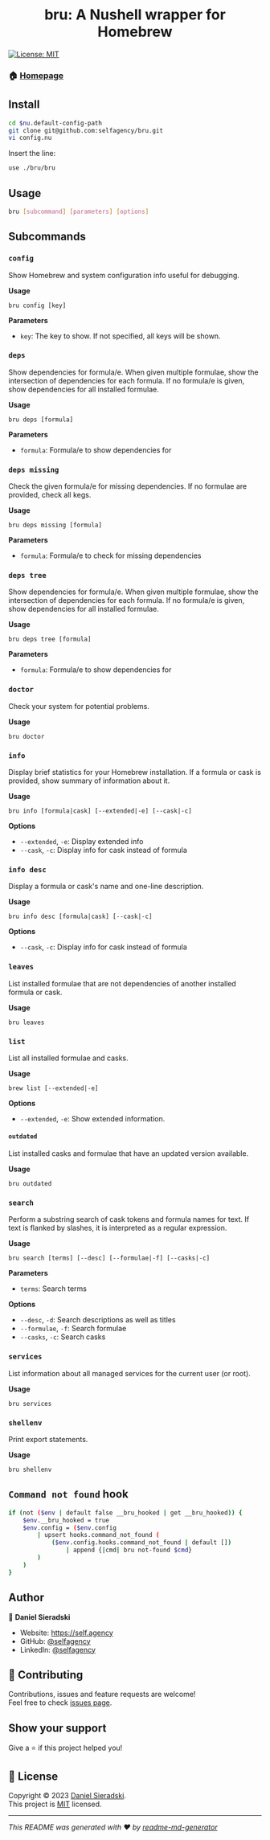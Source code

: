 <h1 align="center">bru: A Nushell wrapper for Homebrew</h1>
<p>
  <a href="https://opensource.org/license/mit/" target="_blank">
    <img alt="License: MIT" src="https://img.shields.io/badge/License-MIT-yellow.svg" />
  </a>
</p>

### 🏠 [Homepage](https://github.com/selfagency/bru)

## Install

```sh
cd $nu.default-config-path
git clone git@github.com:selfagency/bru.git
vi config.nu
```

Insert the line:

```sh
use ./bru/bru
```

## Usage

```sh
bru [subcommand] [parameters] [options]
```

## Subcommands

### `config`

Show Homebrew and system configuration info useful for debugging.

**Usage**

`bru config [key]`

**Parameters**

- `key`: The key to show. If not specified, all keys will be shown.

### `deps`

Show dependencies for formula/e. When given multiple formulae, show the intersection of dependencies for each formula. If no formula/e is given, show dependencies for all installed formulae.

**Usage**

`bru deps [formula]`

**Parameters**

- `formula`: Formula/e to show dependencies for

### `deps missing`

Check the given formula/e for missing dependencies. If no formulae are provided, check all kegs.

**Usage**

`bru deps missing [formula]`

**Parameters**

- `formula`: Formula/e to check for missing dependencies

### `deps tree`

Show dependencies for formula/e. When given multiple formulae, show the intersection of dependencies for each formula. If no formula/e is given, show dependencies for all installed formulae.

**Usage**

`bru deps tree [formula]`

**Parameters**

- `formula`: Formula/e to show dependencies for

### `doctor`

Check your system for potential problems.

**Usage**

`bru doctor`

### `info`

Display brief statistics for your Homebrew installation. If a formula or cask is provided, show summary of information about it.

**Usage**

`bru info [formula|cask] [--extended|-e] [--cask|-c]`

**Options**

- `--extended`, `-e`: Display extended info
- `--cask`, `-c`: Display info for cask instead of formula

### `info desc`

Display a formula or cask's name and one-line description.

**Usage**

`bru info desc [formula|cask] [--cask|-c]`

**Options**

- `--cask`, `-c`: Display info for cask instead of formula

### `leaves`

List installed formulae that are not dependencies of another installed formula or cask.

**Usage**

`bru leaves`

### `list`

List all installed formulae and casks.

**Usage**

`brew list [--extended|-e]`

**Options**

- `--extended`, `-e`: Show extended information.

#### `outdated`

List installed casks and formulae that have an updated version available.

**Usage**

`bru outdated`

### `search`

Perform a substring search of cask tokens and formula names for text. If text is flanked by slashes, it is interpreted as a regular expression.

**Usage**

`bru search [terms] [--desc] [--formulae|-f] [--casks|-c]`

**Parameters**

- `terms`: Search terms

**Options**

- `--desc`, `-d`: Search descriptions as well as titles
- `--formulae`, `-f`: Search formulae
- `--casks`, `-c`: Search casks

### `services`

List information about all managed services for the current user (or root).

**Usage**

`bru services`

### `shellenv`

Print export statements.

**Usage**

`bru shellenv`

## `Command not found` hook

```sh
if (not ($env | default false __bru_hooked | get __bru_hooked)) {
    $env.__bru_hooked = true
    $env.config = ($env.config
        | upsert hooks.command_not_found (
            ($env.config.hooks.command_not_found | default [])
                | append {|cmd| bru not-found $cmd}
        )
    )
}
```

## Author

👤 **Daniel Sieradski**

- Website: <https://self.agency>
- GitHub: [@selfagency](https://github.com/selfagency)
- LinkedIn: [@selfagency](https://linkedin.com/in/selfagency)

## 🤝 Contributing

Contributions, issues and feature requests are welcome!<br />Feel free to check [issues page](https://github.com/selfagency/bru/issues).

## Show your support

Give a ⭐️ if this project helped you!

## 📝 License

Copyright © 2023 [Daniel Sieradski](https://github.com/selfagency).<br />
This project is [MIT](https://opensource.org/license/mit/) licensed.

***
*This README was generated with ❤️ by [readme-md-generator](https://github.com/kefranabg/readme-md-generator)*
